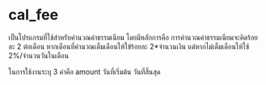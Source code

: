 # cal_fee
เป็นโปรแกรมที่ใช้สำหรับคำนวณค่าธรรมเนียม โดยมีหลักการคือ การคำนวณค่าธรรมเนียมจะคิดร้อยละ 2 ต่อเดือน 
หากเดือนที่คำนวณเต็มเดือนให้ใข้ร้อยละ 2*จำนวนเงิน แต่หากไม่เต็มเดือนให้ใช้ 2%/จำนวนวันในเดือน

ในการใช้งานระบุ 3 ค่าคือ amount วันที่เริ่มต้น วันที่สิ้นสุด
